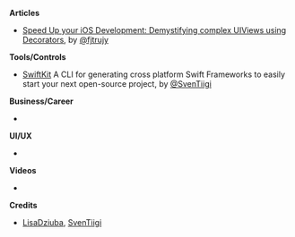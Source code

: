 
**Articles**

* [Speed Up your iOS Development: Demystifying complex UIViews using Decorators](https://medium.com/flawless-app-stories/speed-up-your-ios-development-demystifying-complex-uiviews-using-decorators-866d36279166), by [@fjtrujy](https://twitter.com/fjtrujy)

**Tools/Controls**

* [SwiftKit](https://github.com/SvenTiigi/SwiftKit) A CLI for generating cross platform Swift Frameworks to easily start your next open-source project, by [@SvenTiigi](https://twitter.com/SvenTiigi)

**Business/Career**

* 

**UI/UX**

* 

**Videos**

*

**Credits**

*  [LisaDziuba](https://github.com/lisadziuba), [SvenTiigi](https://github.com/SvenTiigi)
